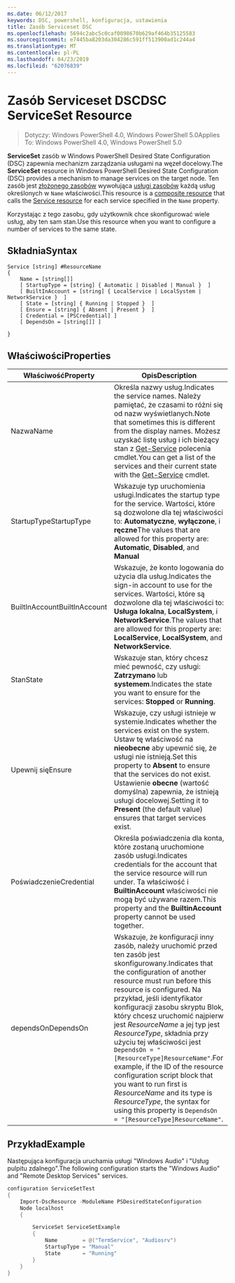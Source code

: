 ```yaml
---
ms.date: 06/12/2017
keywords: DSC, powershell, konfiguracja, ustawienia
title: Zasób Serviceset DSC
ms.openlocfilehash: 5694c2abc5c0caf0098670b629af464b35125583
ms.sourcegitcommit: e7445ba8203da304286c591ff513900ad1c244a4
ms.translationtype: MT
ms.contentlocale: pl-PL
ms.lasthandoff: 04/23/2019
ms.locfileid: "62076839"
---
```

# <a name="dsc-serviceset-resource"></a><span data-ttu-id="5bd08-103">Zasób Serviceset DSC</span><span class="sxs-lookup"><span data-stu-id="5bd08-103">DSC ServiceSet Resource</span></span>

> <span data-ttu-id="5bd08-104">Dotyczy: Windows PowerShell 4.0, Windows PowerShell 5.0</span><span class="sxs-lookup"><span data-stu-id="5bd08-104">Applies To: Windows PowerShell 4.0, Windows PowerShell 5.0</span></span>

<span data-ttu-id="5bd08-105">**ServiceSet** zasób w Windows PowerShell Desired State Configuration (DSC) zapewnia mechanizm zarządzania usługami na węzeł docelowy.</span><span class="sxs-lookup"><span data-stu-id="5bd08-105">The **ServiceSet** resource in Windows PowerShell Desired State Configuration (DSC) provides a mechanism to manage services on the target node.</span></span> <span data-ttu-id="5bd08-106">Ten zasób jest [złożonego zasobów](../../../resources/authoringResourceComposite.md) wywołująca [usługi zasobów](serviceResource.md) każdą usług określonych w `Name` właściwości.</span><span class="sxs-lookup"><span data-stu-id="5bd08-106">This resource is a [composite resource](../../../resources/authoringResourceComposite.md) that calls the [Service resource](serviceResource.md) for each service specified in the `Name` property.</span></span>

<span data-ttu-id="5bd08-107">Korzystając z tego zasobu, gdy użytkownik chce skonfigurować wiele usług, aby ten sam stan.</span><span class="sxs-lookup"><span data-stu-id="5bd08-107">Use this resource when you want to configure a number of services to the same state.</span></span>

## <a name="syntax"></a><span data-ttu-id="5bd08-108">Składnia</span><span class="sxs-lookup"><span data-stu-id="5bd08-108">Syntax</span></span>

```
Service [string] #ResourceName
{
    Name = [string[]]
    [ StartupType = [string] { Automatic | Disabled | Manual }  ]
    [ BuiltInAccount = [string] { LocalService | LocalSystem | NetworkService }  ]
    [ State = [string] { Running | Stopped }  ]
    [ Ensure = [string] { Absent | Present }  ]
    [ Credential = [PSCredential] ]
    [ DependsOn = [string[]] ]

}
```

## <a name="properties"></a><span data-ttu-id="5bd08-109">Właściwości</span><span class="sxs-lookup"><span data-stu-id="5bd08-109">Properties</span></span>

|  <span data-ttu-id="5bd08-110">Właściwość</span><span class="sxs-lookup"><span data-stu-id="5bd08-110">Property</span></span>  |  <span data-ttu-id="5bd08-111">Opis</span><span class="sxs-lookup"><span data-stu-id="5bd08-111">Description</span></span>   |
|---|---|
| <span data-ttu-id="5bd08-112">Nazwa</span><span class="sxs-lookup"><span data-stu-id="5bd08-112">Name</span></span>| <span data-ttu-id="5bd08-113">Określa nazwy usług.</span><span class="sxs-lookup"><span data-stu-id="5bd08-113">Indicates the service names.</span></span> <span data-ttu-id="5bd08-114">Należy pamiętać, że czasami to różni się od nazw wyświetlanych.</span><span class="sxs-lookup"><span data-stu-id="5bd08-114">Note that sometimes this is different from the display names.</span></span> <span data-ttu-id="5bd08-115">Możesz uzyskać listę usług i ich bieżący stan z [Get-Service](https://technet.microsoft.com/library/hh849804.aspx) polecenia cmdlet.</span><span class="sxs-lookup"><span data-stu-id="5bd08-115">You can get a list of the services and their current state with the [Get-Service](https://technet.microsoft.com/library/hh849804.aspx) cmdlet.</span></span>|
| <span data-ttu-id="5bd08-116">StartupType</span><span class="sxs-lookup"><span data-stu-id="5bd08-116">StartupType</span></span>| <span data-ttu-id="5bd08-117">Wskazuje typ uruchomienia usługi.</span><span class="sxs-lookup"><span data-stu-id="5bd08-117">Indicates the startup type for the service.</span></span> <span data-ttu-id="5bd08-118">Wartości, które są dozwolone dla tej właściwości to: **Automatyczne**, **wyłączone**, i **ręczne**</span><span class="sxs-lookup"><span data-stu-id="5bd08-118">The values that are allowed for this property are: **Automatic**, **Disabled**, and **Manual**</span></span>|
| <span data-ttu-id="5bd08-119">BuiltInAccount</span><span class="sxs-lookup"><span data-stu-id="5bd08-119">BuiltInAccount</span></span>| <span data-ttu-id="5bd08-120">Wskazuje, że konto logowania do użycia dla usług.</span><span class="sxs-lookup"><span data-stu-id="5bd08-120">Indicates the sign-in account to use for the services.</span></span> <span data-ttu-id="5bd08-121">Wartości, które są dozwolone dla tej właściwości to: **Usługa lokalna**, **LocalSystem**, i **NetworkService**.</span><span class="sxs-lookup"><span data-stu-id="5bd08-121">The values that are allowed for this property are: **LocalService**, **LocalSystem**, and **NetworkService**.</span></span>|
| <span data-ttu-id="5bd08-122">Stan</span><span class="sxs-lookup"><span data-stu-id="5bd08-122">State</span></span>| <span data-ttu-id="5bd08-123">Wskazuje stan, który chcesz mieć pewność, czy usługi: **Zatrzymano** lub **systemem**.</span><span class="sxs-lookup"><span data-stu-id="5bd08-123">Indicates the state you want to ensure for the services: **Stopped** or **Running**.</span></span>|
| <span data-ttu-id="5bd08-124">Upewnij się</span><span class="sxs-lookup"><span data-stu-id="5bd08-124">Ensure</span></span>| <span data-ttu-id="5bd08-125">Wskazuje, czy usługi istnieje w systemie.</span><span class="sxs-lookup"><span data-stu-id="5bd08-125">Indicates whether the services exist on the system.</span></span> <span data-ttu-id="5bd08-126">Ustaw tę właściwość na **nieobecne** aby upewnić się, że usługi nie istnieją.</span><span class="sxs-lookup"><span data-stu-id="5bd08-126">Set this property to **Absent** to ensure that the services do not exist.</span></span> <span data-ttu-id="5bd08-127">Ustawienie **obecne** (wartość domyślna) zapewnia, że istnieją usługi docelowej.</span><span class="sxs-lookup"><span data-stu-id="5bd08-127">Setting it to **Present** (the default value) ensures that target services exist.</span></span>|
| <span data-ttu-id="5bd08-128">Poświadczenie</span><span class="sxs-lookup"><span data-stu-id="5bd08-128">Credential</span></span>| <span data-ttu-id="5bd08-129">Określa poświadczenia dla konta, które zostaną uruchomione zasób usługi.</span><span class="sxs-lookup"><span data-stu-id="5bd08-129">Indicates credentials for the account that the service resource will run under.</span></span> <span data-ttu-id="5bd08-130">Ta właściwość i **BuiltinAccount** właściwości nie mogą być używane razem.</span><span class="sxs-lookup"><span data-stu-id="5bd08-130">This property and the **BuiltinAccount** property cannot be used together.</span></span>|
| <span data-ttu-id="5bd08-131">dependsOn</span><span class="sxs-lookup"><span data-stu-id="5bd08-131">DependsOn</span></span>| <span data-ttu-id="5bd08-132">Wskazuje, że konfiguracji inny zasób, należy uruchomić przed ten zasób jest skonfigurowany.</span><span class="sxs-lookup"><span data-stu-id="5bd08-132">Indicates that the configuration of another resource must run before this resource is configured.</span></span> <span data-ttu-id="5bd08-133">Na przykład, jeśli identyfikator konfiguracji zasobu skryptu Blok, który chcesz uruchomić najpierw jest *ResourceName* a jej typ jest *ResourceType*, składnia przy użyciu tej właściwości jest `DependsOn = "[ResourceType]ResourceName"`.</span><span class="sxs-lookup"><span data-stu-id="5bd08-133">For example, if the ID of the resource configuration script block that you want to run first is *ResourceName* and its type is *ResourceType*, the syntax for using this property is `DependsOn = "[ResourceType]ResourceName"`.</span></span>|



## <a name="example"></a><span data-ttu-id="5bd08-134">Przykład</span><span class="sxs-lookup"><span data-stu-id="5bd08-134">Example</span></span>

<span data-ttu-id="5bd08-135">Następująca konfiguracja uruchamia usługi "Windows Audio" i "Usług pulpitu zdalnego".</span><span class="sxs-lookup"><span data-stu-id="5bd08-135">The following configuration starts the "Windows Audio" and "Remote Desktop Services" services.</span></span>

```powershell
configuration ServiceSetTest
{
    Import-DscResource -ModuleName PSDesiredStateConfiguration
    Node localhost
    {

        ServiceSet ServiceSetExample
        {
            Name        = @("TermService", "Audiosrv")
            StartupType = "Manual"
            State       = "Running"
        }
    }
}
```

